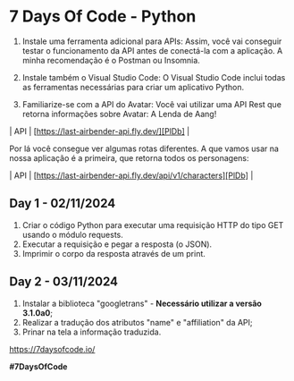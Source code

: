 # 7 Days Of Code - Python

1. Instale uma ferramenta adicional para APIs:
Assim, você vai conseguir testar o funcionamento da API antes de conectá-la com a aplicação. 
A minha recomendação é o Postman ou Insomnia. 

 
2. Instale também o Visual Studio Code:
O Visual Studio Code inclui todas as ferramentas necessárias para criar um aplicativo Python.

 
3. Familiarize-se com a API do Avatar:
Você vai utilizar uma API Rest que retorna informações sobre Avatar: A Lenda de Aang!

| API | [https://last-airbender-api.fly.dev/][PlDb] |

Por lá você consegue ver algumas rotas diferentes. A que vamos usar na nossa aplicação é a primeira, que retorna todos os personagens:

| API | [https://last-airbender-api.fly.dev/api/v1/characters][PlDb] |

 
 ## Day 1 - 02/11/2024

1. Criar o código Python para executar uma requisição HTTP do tipo GET usando o módulo requests.
2. Executar a requisição e pegar a resposta (o JSON).
3. Imprimir o corpo da resposta através de um print.

## Day 2 - 03/11/2024

1. Instalar a biblioteca "googletrans" - **Necessário utilizar a versão 3.1.0a0**;
2. Realizar a tradução dos atributos "name" e "affiliation" da API;
3. Prinar na tela a informação traduzida.

https://7daysofcode.io/

**#7DaysOfCode**